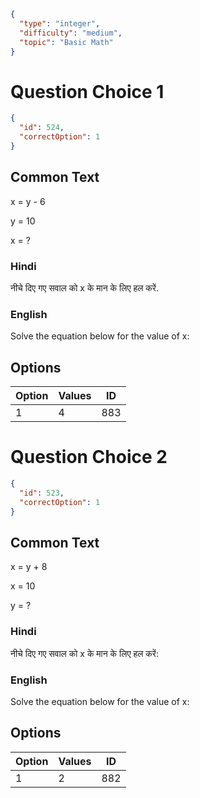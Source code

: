 ```json
{
  "type": "integer",
  "difficulty": "medium",
  "topic": "Basic Math"
}
```

# Question Choice 1
```json
{
  "id": 524,
  "correctOption": 1
}
```
## Common Text
x = y - 6

y = 10

x = ?

### Hindi
नीचे दिए गए सवाल को x के मान के लिए हल करें.

### English
Solve the equation below for the value of x:

## Options
| Option | Values                |ID     |
|:-------|:----------------------|:-----:|
| 1      | 4                     |883    |

# Question Choice 2
```json
{
  "id": 523,
  "correctOption": 1
}
```
## Common Text
x = y + 8

x = 10

y = ?

### Hindi
नीचे दिए गए सवाल को x के मान के लिए हल करें:

### English
Solve the equation below for the value of x:

## Options
| Option | Values                |ID     |
|:-------|:----------------------|:-----:|
| 1      | 2                     |882   |
